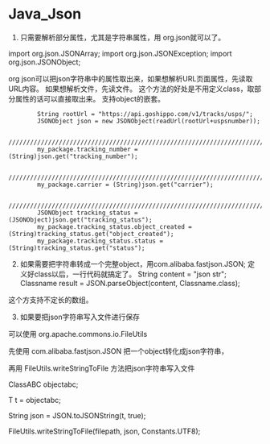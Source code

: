 # Java_Json

1. 只需要解析部分属性，尤其是字符串属性，用 org.json就可以了。

import org.json.JSONArray;
import org.json.JSONException;
import org.json.JSONObject;

org json可以把json字符串中的属性取出来，如果想解析URL页面属性，先读取URL内容。
如果想解析文件，先读文件。
这个方法的好处是不用定义class，取部分属性的话可以直接取出来。
支持object的嵌套。

			String rootUrl = "https://api.goshippo.com/v1/tracks/usps/";
		    JSONObject json = new JSONObject(readUrl(rootUrl+uspsnumber));

		    ////////////////////////////////////////////////////////////////////////////////////////////////
		    my_package.tracking_number = (String)json.get("tracking_number");
		    
		    ////////////////////////////////////////////////////////////////////////////////////////////////
		    my_package.carrier = (String)json.get("carrier");
            
		    ////////////////////////////////////////////////////////////////////////////////////////////////
		    JSONObject tracking_status = (JSONObject)json.get("tracking_status");
		    my_package.tracking_status.object_created = (String)tracking_status.get("object_created");
		    my_package.tracking_status.status = (String)tracking_status.get("status");
		    



2. 如果需要把字符串转成一个完整object，用com.alibaba.fastjson.JSON;
定义好class以后，一行代码就搞定了。
String content = "json str";
Classname result =  JSON.parseObject(content, Classname.class);

这个方支持不定长的数组。



3. 如果要把json字符串写入文件进行保存

可以使用 org.apache.commons.io.FileUtils

先使用 com.alibaba.fastjson.JSON 把一个object转化成json字符串，

再用 FileUtils.writeStringToFile 方法把json字符串写入文件

ClassABC objectabc;

T t = objectabc;

String json = JSON.toJSONString(t, true);

FileUtils.writeStringToFile(filepath, json, Constants.UTF8);
